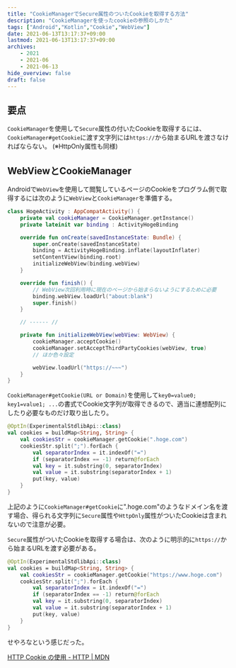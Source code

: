 ```yaml
---
title: "CookieManagerでSecure属性のついたCookieを取得する方法"
description: "CookieManagerを使ったcookieの参照のしかた"
tags: ["Android","Kotlin","Cookie","WebView"]
date: 2021-06-13T13:17:37+09:00
lastmod: 2021-06-13T13:17:37+09:00
archives:
    - 2021
    - 2021-06
    - 2021-06-13
hide_overview: false
draft: false
---
```


## 要点

`CookieManager`を使用して`Secure`属性の付いたCookieを取得するには、`CookieManager#getCookie`に渡す文字列には`https://`から始まるURLを渡さなければならない。
(※HttpOnly属性も同様)

## WebViewとCookieManager

Androidで`WebView`を使用して閲覧しているページのCookieをプログラム側で取得するには次のように`WebView`と`CookieManager`を準備する。

```kt:CookieManagerの使い方.kt
class HogeActivity : AppCompatActivity() {
    private val cookieManager = CookieManager.getInstance()
    private lateinit var binding : ActivityHogeBinding

    override fun onCreate(savedInstanceState: Bundle) {
        super.onCreate(savedInstanceState)
        binding = ActivityHogeBinding.inflate(layoutInflater)
        setContentView(binding.root)
        initializeWebView(binding.webView)
    }

    override fun finish() {
        // WebView次回利用時に現在のページから始まらないようにするために必要
        binding.webView.loadUrl("about:blank")
        super.finish()
    }

    // ------ //

    private fun initializeWebView(webView: WebView) {
        cookieManager.acceptCookie()
        cookieManager.setAcceptThirdPartyCookies(webView, true)
        // ほか色々設定

        webView.loadUrl("https://~~~")
    }
}
```

`CookieManager#getCookie(URL or Domain)`を使用して`key0=value0; key1=value1; ...`の書式でCookie文字列が取得できるので、適当に連想配列にしたり必要なものだけ取り出したり。

```kt:Cookie参照.kt
@OptIn(ExperimentalStdlibApi::class)
val cookies = buildMap<String, String> {
    val cookiesStr = cookieManager.getCookie(".hoge.com")
    cookiesStr.split(";").forEach {
        val separatorIndex = it.indexOf("=")
        if (separatorIndex == -1) return@forEach
        val key = it.substring(0, separatorIndex)
        val value = it.substring(separatorIndex + 1)
        put(key, value)
    }
}
```

上記のように`CookieManager#getCookie`に".hoge.com"のようなドメイン名を渡す場合、得られる文字列に`Secure`属性や`HttpOnly`属性がついたCookieは含まれないので注意が必要。

`Secure`属性がついたCookieを取得する場合は、次のように明示的に`https://`から始まるURLを渡す必要がある。

```kt:Cookie参照.kt
@OptIn(ExperimentalStdlibApi::class)
val cookies = buildMap<String, String> {
    val cookiesStr = cookieManager.getCookie("https://www.hoge.com")
    cookiesStr.split(";").forEach {
        val separatorIndex = it.indexOf("=")
        if (separatorIndex == -1) return@forEach
        val key = it.substring(0, separatorIndex)
        val value = it.substring(separatorIndex + 1)
        put(key, value)
    }
}
```

せやろなという感じだった。

[HTTP Cookie の使用 - HTTP | MDN](https://developer.mozilla.org/ja/docs/Web/HTTP/Cookies#:~:text=Cookie%20%E3%81%B8%E3%81%AE%E3%82%A2%E3%82%AF%E3%82%BB%E3%82%B9%E5%88%B6%E9%99%90&text=Secure%20%E5%B1%9E%E6%80%A7%E3%81%8C%E3%81%A4%E3%81%84%E3%81%9F,%E3%82%A2%E3%82%AF%E3%82%BB%E3%82%B9%E3%81%99%E3%82%8B%E3%81%93%E3%81%A8%E3%81%AF%E3%81%A7%E3%81%8D%E3%81%BE%E3%81%9B%E3%82%93%E3%80%82&text=%E3%82%B5%E3%83%BC%E3%83%90%E3%83%BC%E3%81%AB%E9%80%81%E4%BF%A1%E3%81%95%E3%82%8C%E3%82%8B%E3%81%A0%E3%81%91%E3%81%A7%E3%81%99%E3%80%82)
